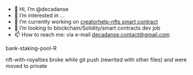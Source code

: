 - 👋 Hi, I’m @decadanse
- 👀 I’m interested in ...
- 🌱 I’m currently working on [creatorhelp-nfts smart contract](https://github.com/decadanse/creatorhelp)
- 💞️ I’m looking to blockchain/Solidity/smart contracts dev job
- 📫 How to reach me: via e-mail decadanse.contact@gmail.com

bank-staking-pool-R 

nft-with-royalties broke while git push (rewrited with other files) and were moved to private

<!---

--->

